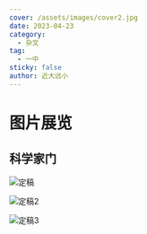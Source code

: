 ```yaml
---
cover: /assets/images/cover2.jpg
date: 2023-04-23
category:
  - 杂文
tag:
  - 一中
sticky: false
author: 近大远小
---
```


# 图片展览

## 科学家门
![定稿](https://ihs-1317591693.cos.ap-guangzhou.myqcloud.com/%E5%AE%9A%E7%A8%BF/%E5%AE%9A%E7%A8%BF.jpg)

![定稿2](https://ihs-1317591693.cos.ap-guangzhou.myqcloud.com/%E5%AE%9A%E7%A8%BF/%E5%AE%9A%E7%A8%BF2.jpg)

![定稿3](https://ihs-1317591693.cos.ap-guangzhou.myqcloud.com/%E5%AE%9A%E7%A8%BF/%E5%AE%9A%E7%A8%BF3.jpg)